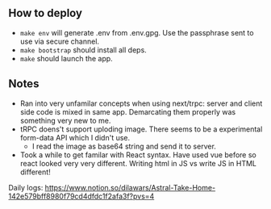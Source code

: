 ## How to deploy

- `make env` will generate .env from .env.gpg. Use the passphrase sent to use
  via secure channel.
- `make bootstrap` should install all deps.
- `make` should launch the app.

## Notes

- Ran into very unfamilar concepts when using next/trpc: server and client side code is mixed in
  same app. Demarcating them properly was something very new to me.
- tRPC doens't support uploding image. There seems to be a experimental form-data API which I didn't
  use.
  - I read the image as base64 string and send it to server.
- Took a while to get familar with React syntax. Have used vue before so react looked very very
  different. Writing html in JS vs write JS in HTML different!

Daily logs: https://www.notion.so/dilawars/Astral-Take-Home-142e579bff8980f79cd4dfdc1f2afa3f?pvs=4
